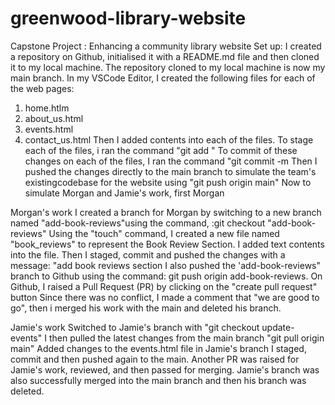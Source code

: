 # greenwood-library-website
Capstone Project : Enhancing a community library website
Set up: I created a repository on Github, initialised it with a README.md file and then cloned it to my local machine.
The repository cloned to my local machine is now my main branch.
In my VSCode Editor, I created the following files for each of the web pages:
1. home.htlm
2. about_us.html
3. events.html
4. contact_us.html
Then I added contents into each of the files.
To stage each of the files, i ran the command "git add <file name>"
To commit of these changes on each of the files, I ran the command "git commit -m <file name>
Then I pushed the changes directly to the main branch to simulate the team's existingcodebase for the website using "git push origin main"
Now to simulate Morgan and Jamie's work, first Morgan

Morgan's work
I created a branch for Morgan by switching to a new branch named "add-book-reviews"using the command, :git checkout "add-book-reviews"
Using the "touch" command, I created a new file named "book_reviews" to represent the Book Review Section.
I added text contents into the file.
Then I staged, commit and pushed the changes with a message: "add book reviews section
I also pushed the 'add-book-reviews" branch to Github using the command: git push origin add-book-reviews. 
On Github, I raised a Pull Request (PR) by clicking on the "create pull request" button
Since there was no conflict,  I made a comment that "we are good to go", then i merged his work with the main and deleted his branch.

Jamie's work
Switched to Jamie's branch with "git checkout update-events"
I then pulled the latest changes from the main branch "git pull origin main"
Added changes to the events.html file in Jamie's branch
I staged, commit and then pushed again to the main.
Another PR was raised for Jamie's work, reviewed, and then passed for merging.
Jamie's branch was also successfully merged into the main branch and then his branch was deleted.
